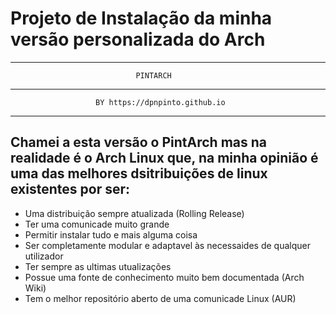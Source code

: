 # Projeto de Instalação da minha versão personalizada do Arch
-------------------------------------------------------------------------
                                PINTARCH
-------------------------------------------------------------------------
                       BY https://dpnpinto.github.io
-------------------------------------------------------------------------
## Chamei a esta versão o PintArch mas na realidade é o Arch Linux que, na minha opinião é uma das melhores dsitribuições de linux existentes por ser:

*  Uma distribuição sempre atualizada (Rolling Release)
*  Ter uma comunicade muito grande    
*  Permitir instalar tudo e mais alguma coisa
*  Ser completamente modular e adaptavel às necessaides de qualquer utilizador
*  Ter sempre as ultimas utualizações
*  Possue uma fonte de conhecimento muito bem documentada (Arch Wiki)
*  Tem o melhor repositório aberto de uma comunicade Linux (AUR)
